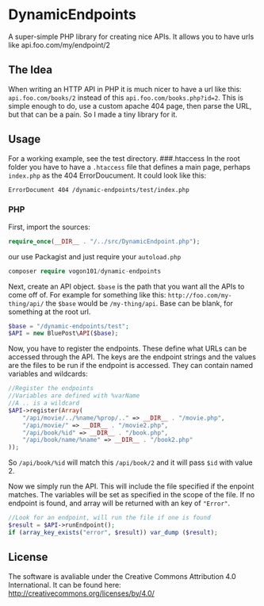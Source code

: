 # DynamicEndpoints
A super-simple PHP library for creating nice APIs. It allows you to have urls like api.foo.com/my/endpoint/2

## The Idea
When writing an HTTP API in PHP it is much nicer to have a url like this: `api.foo.com/books/2` instead of this `api.foo.com/books.php?id=2`. This is simple enough to do, use a custom apache 404 page, then parse the URL, but that can be a pain. So I made a tiny library for it.

## Usage
For a working example, see the test directory.
###.htaccess
In the root folder you have to have a `.htaccess` file that defines a main page, perhaps `index.php` as the 404 ErrorDoucument. It could look like this:
```
ErrorDocument 404 /dynamic-endpoints/test/index.php
```
### PHP
First, import the sources:
```php
require_once(__DIR__ . "/../src/DynamicEndpoint.php");
```
our use Packagist and just require your `autoload.php`
```php
composer require vogon101/dynamic-endpoints
```
Next, create an API object. `$base` is the path that you want all the APIs to come off of. For example for something like this: `http://foo.com/my-thing/api/` the `$base` would be `/my-thing/api`. Base can be blank, for something at the root url.
```php
$base = "/dynamic-endpoints/test";
$API = new BluePost\API($base);
```
Now, you have to register the endpoints. These define what URLs can be accessed through the API. The keys are the endpoint strings and the values are the files to be run if the endpoint is accessed. They can contain named variables and wildcards:
```php
//Register the endpoints
//Variables are defined with %varName
//A .. is a wildcard
$API->register(Array(
    "/api/movie/../%name/%prop/.." => __DIR__ . "/movie.php",
    "/api/movie/" => __DIR__ . "/movie2.php",
    "/api/book/%id" => __DIR__ . "/book.php",
    "/api/book/name/%name" => __DIR__ . "/book2.php"
));
```
So `/api/book/%id` will match this `/api/book/2` and it will pass `$id` with value 2.

Now we simply run the API. This will include the file specified if the enpoint matches. The variables will be set as specified in the scope of the file. If no endpoint is found, and array will be returned with an key of `"Error"`.
```php
//Look for an endpoint, will run the file if one is found
$result = $API->runEndpoint();
if (array_key_exists("error", $result)) var_dump ($result);
```

## License
The software is avaliable under the Creative Commons Attribution 4.0 International. It can be found here: http://creativecommons.org/licenses/by/4.0/
